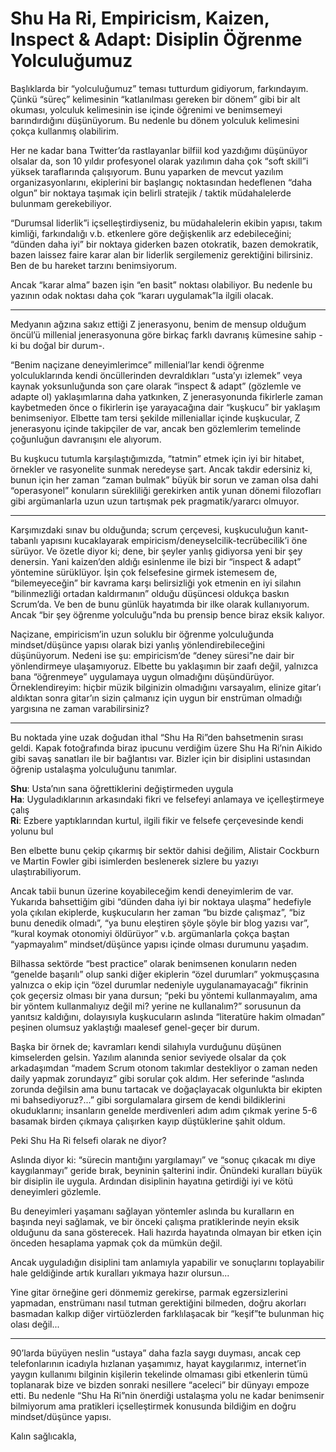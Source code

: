 # Shu Ha Ri, Empiricism, Kaizen, Inspect & Adapt: Disiplin Öğrenme Yolculuğumuz

Başlıklarda bir “yolculuğumuz” teması tutturdum gidiyorum, farkındayım. Çünkü “süreç” kelimesinin “katlanılması gereken bir dönem” gibi bir alt okuması, yolculuk kelimesinin ise içinde öğrenimi ve benimsemeyi barındırdığını düşünüyorum. Bu nedenle bu dönem yolculuk kelimesini çokça kullanmış olabilirim.

Her ne kadar bana Twitter’da rastlayanlar bilfiil kod yazdığımı düşünüyor olsalar da, son 10 yıldır profesyonel olarak yazılımın daha çok “soft skill”i yüksek taraflarında çalışıyorum. Bunu yaparken de mevcut yazılım organizasyonlarını, ekiplerini bir başlangıç noktasından hedeflenen “daha olgun” bir noktaya taşımak için belirli stratejik / taktik müdahalelerde bulunmam gerekebiliyor.

“Durumsal liderlik”i içselleştirdiyseniz, bu müdahalelerin ekibin yapısı, takım kimliği, farkındalığı v.b. etkenlere göre değişkenlik arz edebileceğini; “dünden daha iyi” bir noktaya giderken bazen otokratik, bazen demokratik, bazen laissez faire karar alan bir liderlik sergilemeniz gerektiğini bilirsiniz. Ben de bu hareket tarzını benimsiyorum.

Ancak “karar alma” bazen işin “en basit” noktası olabiliyor. Bu nedenle bu yazının odak noktası daha çok “kararı uygulamak”la ilgili olacak.

---

Medyanın ağzına sakız ettiği Z jenerasyonu, benim de mensup olduğum öncül’ü millenial jenerasyonuna göre birkaç farklı davranış kümesine sahip -ki bu doğal bir durum-.

“Benim naçizane deneyimlerimce” millenial’lar kendi öğrenme yolculuklarında kendi öncüllerinden devraldıkları “usta’yı izlemek” veya kaynak yoksunluğunda son çare olarak “inspect & adapt” (gözlemle ve adapte ol) yaklaşımlarına daha yatkınken, Z jenerasyonunda fikirlerle zaman kaybetmeden önce o fikirlerin işe yarayacağına dair “kuşkucu” bir yaklaşım benimseniyor. Elbette tam tersi şekilde milleniallar içinde kuşkucular, Z jenerasyonu içinde takipçiler de var, ancak ben gözlemlerim temelinde çoğunluğun davranışını ele alıyorum.

Bu kuşkucu tutumla karşılaştığımızda, “tatmin” etmek için iyi bir hitabet, örnekler ve rasyonelite sunmak neredeyse şart. Ancak takdir edersiniz ki, bunun için her zaman “zaman bulmak” büyük bir sorun ve zaman olsa dahi “operasyonel” konuların sürekliliği gerekirken antik yunan dönemi filozofları gibi argümanlarla uzun uzun tartışmak pek pragmatik/yararcı olmuyor.

---

Karşımızdaki sınav bu olduğunda; scrum çerçevesi, kuşkuculuğun kanıt-tabanlı yapısını kucaklayarak empiricism/deneyselcilik-tecrübecilik’i öne sürüyor. Ve özetle diyor ki; dene, bir şeyler yanlış gidiyorsa yeni bir şey denersin. Yani kaizen’den aldığı esinlenme ile bizi bir “inspect & adapt” yöntemine sürüklüyor. İşin çok felsefesine girmek istemesem de, “bilemeyeceğin” bir kavrama karşı belirsizliği yok etmenin en iyi silahın “bilinmezliği ortadan kaldırmanın” olduğu düşüncesi oldukça baskın Scrum’da. Ve ben de bunu günlük hayatımda bir ilke olarak kullanıyorum. Ancak “bir şey öğrenme yolculuğu”nda bu prensip bence biraz eksik kalıyor.

Naçizane, empiricism’in uzun soluklu bir öğrenme yolculuğunda mindset/düşünce yapısı olarak bizi yanlış yönlendirebileceğini düşünüyorum. Nedeni ise şu: empiricism’de “deney süresi”ne dair bir yönlendirmeye ulaşamıyoruz. Elbette bu yaklaşımın bir zaafı değil, yalnızca bana “öğrenmeye” uygulamaya uygun olmadığını düşündürüyor. Örneklendireyim: hiçbir müzik bilginizin olmadığını varsayalım, elinize gitar’ı aldıktan sonra gitar’ın sizin çalmanız için uygun bir enstrüman olmadığı yargısına ne zaman varabilirsiniz?

---

Bu noktada yine uzak doğudan ithal “Shu Ha Ri”den bahsetmenin sırası geldi. Kapak fotoğrafında biraz ipucunu verdiğim üzere Shu Ha Ri’nin Aikido gibi savaş sanatları ile bir bağlantısı var. Bizler için bir disiplini ustasından öğrenip ustalaşma yolculuğunu tanımlar.

**Shu**: Usta’nın sana öğrettiklerini değiştirmeden uygula  
**Ha**: Uyguladıklarının arkasındaki fikri ve felsefeyi anlamaya ve içelleştirmeye çalış  
**Ri**: Ezbere yaptıklarından kurtul, ilgili fikir ve felsefe çerçevesinde kendi yolunu bul  

Ben elbette bunu çekip çıkarmış bir sektör dahisi değilim, Alistair Cockburn ve Martin Fowler gibi isimlerden beslenerek sizlere bu yazıyı ulaştırabiliyorum.

Ancak tabii bunun üzerine koyabileceğim kendi deneyimlerim de var. Yukarıda bahsettiğim gibi “dünden daha iyi bir noktaya ulaşma” hedefiyle yola çıkılan ekiplerde, kuşkucuların her zaman “bu bizde çalışmaz”, “biz bunu denedik olmadı”, “ya bunu eleştiren şöyle şöyle bir blog yazısı var”, “kural koymak otonomiyi öldürüyor” v.b. argümanlarla çokça baştan “yapmayalım” mindset/düşünce yapısı içinde olması durumunu yaşadım.

Bilhassa sektörde “best practice” olarak benimsenen konuların neden “genelde başarılı” olup sanki diğer ekiplerin “özel durumları” yokmuşçasına yalnızca o ekip için “özel durumlar nedeniyle uygulanamayacağı” fikrinin çok geçersiz olması bir yana dursun; “peki bu yöntemi kullanmayalım, ama bir yöntem kullanmalıyız değil mi? yerine ne kullanalım?” sorusunun da yanıtsız kaldığını, dolayısıyla kuşkucuların aslında “literatüre hakim olmadan” peşinen olumsuz yaklaştığı maalesef genel-geçer bir durum.

Başka bir örnek de; kavramları kendi silahıyla vurduğunu düşünen kimselerden gelsin. Yazılım alanında senior seviyede olsalar da çok arkadaşımdan “madem Scrum otonom takımlar destekliyor o zaman neden daily yapmak zorundayız” gibi sorular çok aldım. Her seferinde “aslında zorunda değilsin ama bunu tartacak ve doğaçlayacak olgunlukta bir ekipten mi bahsediyoruz?...” gibi sorgulamalara girsem de kendi bildiklerini okuduklarını; insanların genelde merdivenleri adım adım çıkmak yerine 5-6 basamak birden çıkmaya çalışırken kayıp düştüklerine şahit oldum.

Peki Shu Ha Ri felsefi olarak ne diyor?

Aslında diyor ki: “sürecin mantığını yargılamayı” ve “sonuç çıkacak mı diye kaygılanmayı” geride bırak, beyninin şalterini indir. Önündeki kuralları büyük bir disiplin ile uygula. Ardından disiplinin hayatına getirdiği iyi ve kötü deneyimleri gözlemle.

Bu deneyimleri yaşamanı sağlayan yöntemler aslında bu kuralların en başında neyi sağlamak, ve bir önceki çalışma pratiklerinde neyin eksik olduğunu da sana gösterecek. Hali hazırda hayatında olmayan bir etken için önceden hesaplama yapmak çok da mümkün değil.

Ancak uyguladığın disiplini tam anlamıyla yapabilir ve sonuçlarını toplayabilir hale geldiğinde artık kuralları yıkmaya hazır olursun...

Yine gitar örneğine geri dönmemiz gerekirse, parmak egzersizlerini yapmadan, enstrümanı nasıl tutman gerektiğini bilmeden, doğru akorları basmadan kalkıp diğer virtüözlerden farklılaşacak bir “keşif”te bulunman hiç olası değil...

---

90’larda büyüyen neslin “ustaya” daha fazla saygı duyması, ancak cep telefonlarının icadıyla hızlanan yaşamımız, hayat kaygılarımız, internet’in yaygın kullanımı bilginin kişilerin tekelinde olmaması gibi etkenlerin tümü toplanarak bize ve bizden sonraki nesillere “aceleci” bir dünyayı empoze etti. Bu nedenle “Shu Ha Ri”nin önerdiği ustalaşma yolu ne kadar benimsenir bilmiyorum ama pratikleri içselleştirmek konusunda bildiğim en doğru mindset/düşünce yapısı.

Kalın sağlıcakla,
